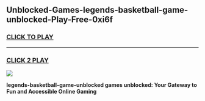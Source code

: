 
## Unblocked-Games-legends-basketball-game-unblocked-Play-Free-0xi6f
<h3>
<a href="https://premium76.site?title=legends-basketball-game-unblocked&ref=24M">CLICK TO PLAY</a></h3>
<hr>

<h3>
<a href="https://premium76.site?title=legends-basketball-game-unblocked&ref=24M">CLICK 2 PLAY</a>
  
</h3>

<a href="https://premium76.site?title=legends-basketball-game-unblocked&ref=24M"><img src="https://clearcache.store/games.png"></a>


**legends-basketball-game-unblocked games unblocked: Your Gateway to Fun and Accessible Online Gaming**
